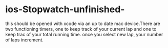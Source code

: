 # ios-Stopwatch-unfinished-

this should be opened with xcode via an up to date mac device.There are two functioning timers, one to keep track of your current lap and one to keep trac of your total running time. once you select new lap, your number of laps increment.
